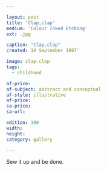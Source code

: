 ```yaml
---

layout: post
title: 'Clap,clap'
medium: 'Colour Inked Etching'
ext: .jpg

caption: "Clap,clap"
created: 14 September 1997'

image: clap-clap
tags:
  - childhood

af-price:
af-subject: abstract and conceptual
af-style: illustrative
af-price:
sa-price:
sa-url:

edition: 100
width:
height:
category: gallery

---
```


Sew it up and be done.
